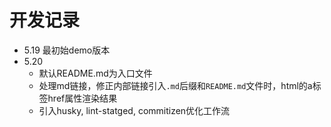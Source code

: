 # 开发记录

- 5.19 最初始demo版本
- 5.20
  - 默认README.md为入口文件
  - 处理md链接，修正内部链接引入`.md`后缀和`README.md`文件时，html的a标签href属性渲染结果
  - 引入husky, lint-statged, commitizen优化工作流